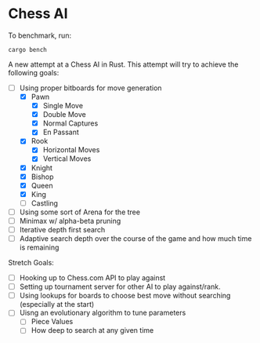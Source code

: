 Chess AI
========

To benchmark, run:

    cargo bench

A new attempt at a Chess AI in Rust.  This attempt will try to achieve the following goals:

- [ ] Using proper bitboards for move generation
    - [x] Pawn
        - [x] Single Move
        - [x] Double Move
        - [x] Normal Captures
        - [x] En Passant
    - [x] Rook
        - [x] Horizontal Moves
        - [x] Vertical Moves
    - [x] Knight
    - [x] Bishop
    - [x] Queen
    - [x] King
    - [ ] Castling
- [ ] Using some sort of Arena for the tree
- [ ] Minimax w/ alpha-beta pruning
- [ ] Iterative depth first search
- [ ] Adaptive search depth over the course of the game and how much time is remaining

Stretch Goals:

- [ ] Hooking up to Chess.com API to play against
- [ ] Setting up tournament server for other AI to play against/rank.
- [ ] Using lookups for boards to choose best move without searching (especially at the start)
- [ ] Uisng an evolutionary algorithm to tune parameters
  - [ ] Piece Values
  - [ ] How deep to search at any given time
